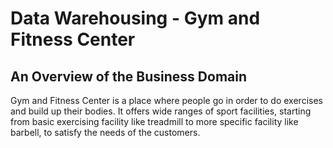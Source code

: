 #  Data Warehousing - Gym and Fitness Center

## An Overview of the Business Domain

Gym and Fitness Center is a place where people go in order to do exercises and build
up their bodies. It offers wide ranges of sport facilities, starting from basic exercising facility like
treadmill to more specific facility like barbell, to satisfy the needs of the customers. 

